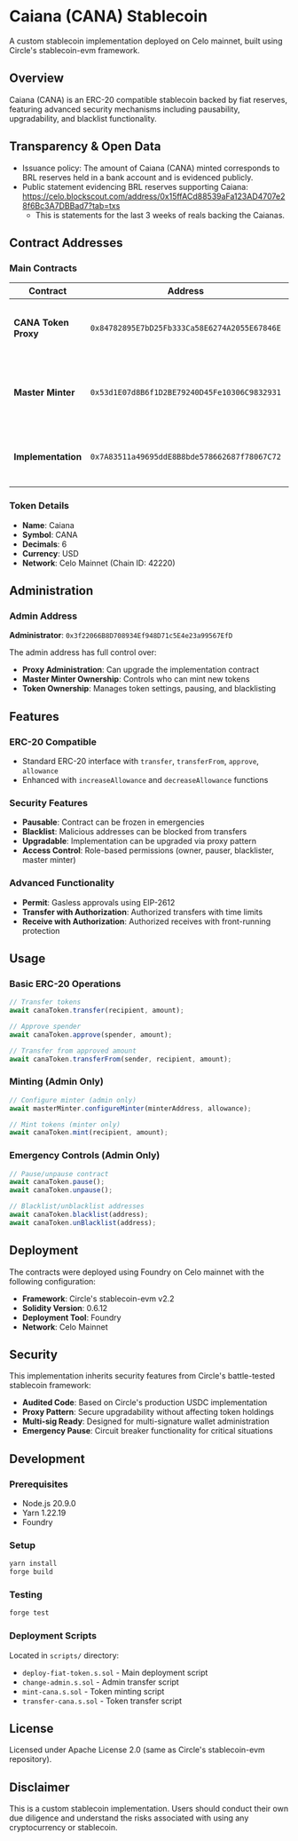 # Caiana (CANA) Stablecoin

A custom stablecoin implementation deployed on Celo mainnet, built using Circle's stablecoin-evm framework.

## Overview

Caiana (CANA) is an ERC-20 compatible stablecoin backed by fiat reserves, featuring advanced security mechanisms including pausability, upgradability, and blacklist functionality.

## Transparency & Open Data

- Issuance policy: The amount of Caiana (CANA) minted corresponds to BRL reserves held in a bank account and is evidenced publicly.
- Public statement evidencing BRL reserves supporting Caiana: https://celo.blockscout.com/address/0x15ffACd88539aFa123AD4707e28f6Bc3A7DBBad7?tab=txs
  - This is statements for the last 3 weeks of reals backing the Caianas.

## Contract Addresses

### Main Contracts

| Contract | Address | Description |
|----------|---------|-------------|
| **CANA Token Proxy** | `0x84782895E7bD25Fb333Ca58E6274A2055E67846E` | Main token contract proxy - handles all ERC-20 operations |
| **Master Minter** | `0x53d1E07d8B6f1D2BE79240D45Fe10306C9832931` | Controls minting permissions and manages minter allowances |
| **Implementation** | `0x7A83511a49695ddE8B8bde578662687f78067C72` | Current implementation contract containing token logic |

### Token Details

- **Name**: Caiana
- **Symbol**: CANA
- **Decimals**: 6
- **Currency**: USD
- **Network**: Celo Mainnet (Chain ID: 42220)

## Administration

### Admin Address
**Administrator**: `0x3f22066B8D708934Ef948D71c5E4e23a99567EfD`

The admin address has full control over:
- **Proxy Administration**: Can upgrade the implementation contract
- **Master Minter Ownership**: Controls who can mint new tokens
- **Token Ownership**: Manages token settings, pausing, and blacklisting

## Features

### ERC-20 Compatible
- Standard ERC-20 interface with `transfer`, `transferFrom`, `approve`, `allowance`
- Enhanced with `increaseAllowance` and `decreaseAllowance` functions

### Security Features
- **Pausable**: Contract can be frozen in emergencies
- **Blacklist**: Malicious addresses can be blocked from transfers
- **Upgradable**: Implementation can be upgraded via proxy pattern
- **Access Control**: Role-based permissions (owner, pauser, blacklister, master minter)

### Advanced Functionality
- **Permit**: Gasless approvals using EIP-2612
- **Transfer with Authorization**: Authorized transfers with time limits
- **Receive with Authorization**: Authorized receives with front-running protection

## Usage

### Basic ERC-20 Operations

```javascript
// Transfer tokens
await canaToken.transfer(recipient, amount);

// Approve spender
await canaToken.approve(spender, amount);

// Transfer from approved amount
await canaToken.transferFrom(sender, recipient, amount);
```

### Minting (Admin Only)

```javascript
// Configure minter (admin only)
await masterMinter.configureMinter(minterAddress, allowance);

// Mint tokens (minter only)
await canaToken.mint(recipient, amount);
```

### Emergency Controls (Admin Only)

```javascript
// Pause/unpause contract
await canaToken.pause();
await canaToken.unpause();

// Blacklist/unblacklist addresses
await canaToken.blacklist(address);
await canaToken.unBlacklist(address);
```

## Deployment

The contracts were deployed using Foundry on Celo mainnet with the following configuration:

- **Framework**: Circle's stablecoin-evm v2.2
- **Solidity Version**: 0.6.12
- **Deployment Tool**: Foundry
- **Network**: Celo Mainnet

## Security

This implementation inherits security features from Circle's battle-tested stablecoin framework:

- **Audited Code**: Based on Circle's production USDC implementation
- **Proxy Pattern**: Secure upgradability without affecting token holdings
- **Multi-sig Ready**: Designed for multi-signature wallet administration
- **Emergency Pause**: Circuit breaker functionality for critical situations

## Development

### Prerequisites
- Node.js 20.9.0
- Yarn 1.22.19
- Foundry

### Setup
```bash
yarn install
forge build
```

### Testing
```bash
forge test
```

### Deployment Scripts
Located in `scripts/` directory:
- `deploy-fiat-token.s.sol` - Main deployment script
- `change-admin.s.sol` - Admin transfer script
- `mint-cana.s.sol` - Token minting script
- `transfer-cana.s.sol` - Token transfer script

## License

Licensed under Apache License 2.0 (same as Circle's stablecoin-evm repository).

## Disclaimer

This is a custom stablecoin implementation. Users should conduct their own due diligence and understand the risks associated with using any cryptocurrency or stablecoin.
